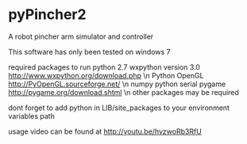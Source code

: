 # pyPincher2
A robot pincher arm simulator and controller

This software has only been tested on windows 7

required packages to run
python 2.7
wxpython version 3.0     http://www.wxpython.org/download.php \n
Python OpenGL http://PyOpenGL.sourceforge.net/ \n
numpy 
python serial
pygame  http://pygame.org/download.shtml \n
other packages may be required

dont forget to add python in LIB/site_packages to your environment variables path

usage video can be found at http://youtu.be/hvzwoRb3RfU
